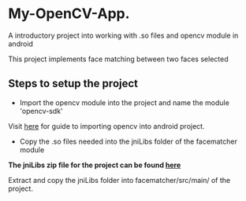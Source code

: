# My-OpenCV-App.

A introductory project into working with .so files and opencv module in android 

This project implements face matching between two faces selected 

## Steps to setup the project 

- Import the opencv module into the project and name the module 'opencv-sdk' <br>

Visit [here](https://philipplies.medium.com/setting-up-latest-opencv-for-android-studio-and-kotlin-2021-edition-259be404b133#:~:text=Open%20Android%20Studio%2C%20load%20your,gradle%20inside.) for guide to importing opencv into android project.

- Copy the .so files needed into the jniLibs folder of the facematcher module

**The jniLibs zip file for the project can be found [here](https://drive.google.com/file/d/1TykodIoRhs1YQtUEst0Us6nsF8Bu4jpC/view?usp=share_link)**

Extract and copy the jniLibs folder into facematcher/src/main/ of the project.
